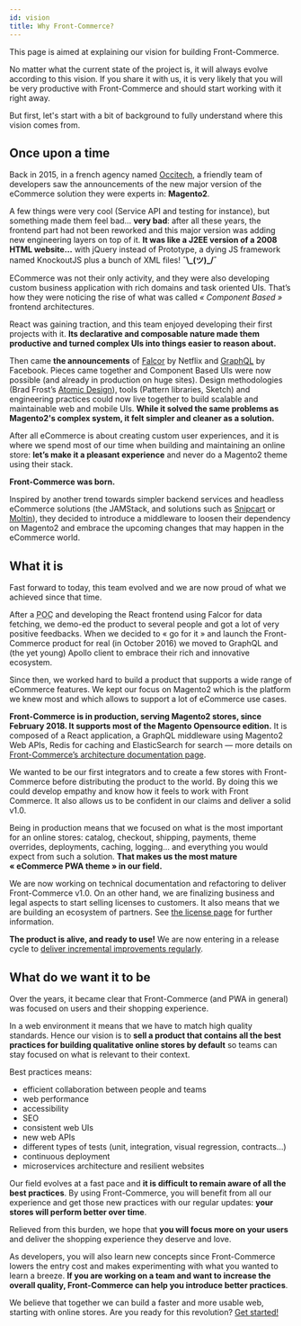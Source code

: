 ```yaml
---
id: vision
title: Why Front-Commerce?
---
```


This page is aimed at explaining our vision for building Front-Commerce.

No matter what the current state of the project is, it will always evolve
according to this vision. If you share it with us, it is very likely that you
will be very productive with Front-Commerce and should start working with it
right away.

But first, let's start with a bit of background to fully understand where this
vision comes from.

## Once upon a time

Back in 2015, in a french agency named [Occitech](https://www.occitech.fr), a
friendly team of developers saw the announcements of the new major version of
the eCommerce solution they were experts in: **Magento2**.

A few things were very cool (Service API and testing for instance), but
something made them feel bad… **very bad**: after all these years, the frontend
part had not been reworked and this major version was adding new engineering
layers on top of it. **It was like a J2EE version of a 2008 HTML website…** with
jQuery instead of Prototype, a dying JS framework named KnockoutJS plus a bunch
of XML files! **¯\\\_(ツ)\_/¯**

ECommerce was not their only activity, and they were also developing custom
business application with rich domains and task oriented UIs. That’s how they
were noticing the rise of what was called _« Component Based »_ frontend
architectures.

React was gaining traction, and this team enjoyed developing their first
projects with it. **Its declarative and composable nature made them productive
and turned complex UIs into things easier to reason about.**

Then came **the announcements** of
[Falcor](https://www.youtube.com/watch?v=WiO1f6h15c8) by Netflix and
[GraphQL](http://graphql.org/blog/graphql-a-query-language/) by Facebook. Pieces
came together and Component Based UIs were now possible (and already in
production on huge sites). Design methodologies (Brad Frost’s
[Atomic Design](http://bradfrost.com/blog/post/atomic-web-design/)), tools
(Pattern libraries, Sketch) and engineering practices could now live together to
build scalable and maintainable web and mobile UIs. **While it solved the same
problems as Magento2's complex system, it felt simpler and cleaner as a
solution.**

After all eCommerce is about creating custom user experiences, and it is where
we spend most of our time when building and maintaining an online store: **let’s
make it a pleasant experience** and never do a Magento2 theme using their stack.

**Front-Commerce was born.**

Inspired by another trend towards simpler backend services and headless
eCommerce solutions (the JAMStack, and solutions such as
[Snipcart](https://snipcart.com/) or [Moltin](https://moltin.com/)), they
decided to introduce a middleware to loosen their dependency on Magento2 and
embrace the upcoming changes that may happen in the eCommerce world.

## What it is

Fast forward to today, this team evolved and we are now proud of what we
achieved since that time.

After a <abbr title="Proof Of Concept">POC</abbr> and developing the React
frontend using Falcor for data fetching, we demo-ed the product to several
people and got a lot of very positive feedbacks. When we decided to « go for
it » and launch the Front-Commerce product for real (in October 2016) we moved
to GraphQL and (the yet young) Apollo client to embrace their rich and
innovative ecosystem.

Since then, we worked hard to build a product that supports a wide range of
eCommerce features. We kept our focus on Magento2 which is the platform we knew
most and which allows to support a lot of eCommerce use cases.

**Front-Commerce is in production, serving Magento2 stores, since February 2018.
It supports most of the Magento Opensource edition.** It is composed of a React
application, a GraphQL middleware using Magento2 Web APIs, Redis for caching and
ElasticSearch for search — more details on
[Front-Commerce’s architecture documentation page](architecture-overview.md).

We wanted to be our first integrators and to create a few stores with
Front-Commerce before distributing the product to the world. By doing this we
could develop empathy and know how it feels to work with Front Commerce. It also
allows us to be confident in our claims and deliver a solid v1.0.

Being in production means that we focused on what is the most important for an
online stores: catalog, checkout, shipping, payments, theme overrides,
deployments, caching, logging… and everything you would expect from such a
solution. **That makes us the most mature « eCommerce PWA theme » in our
field.**

We are now working on technical documentation and refactoring to deliver
Front-Commerce v1.0. On an other hand, we are finalizing business and legal
aspects to start selling licenses to customers. It also means that we are
building an ecosystem of partners. See [the license page](/license.html) for
further information.

**The product is alive, and ready to use!** We are now entering in a release
cycle to [deliver incremental improvements regularly](roadmap.md).

## What do we want it to be

Over the years, it became clear that Front-Commerce (and PWA in general) was
focused on users and their shopping experience.

In a web environment it means that we have to match high quality standards.
Hence our vision is to **sell a product that contains all the best practices for
building qualitative online stores by default** so teams can stay focused on
what is relevant to their context.

Best practices means:

- efficient collaboration between people and teams
- web performance
- accessibility
- SEO
- consistent web UIs
- new web APIs
- different types of tests (unit, integration, visual regression, contracts…)
- continuous deployment
- microservices architecture and resilient websites

Our field evolves at a fast pace and **it is difficult to remain aware of all
the best practices**. By using Front-Commerce, you will benefit from all our
experience and get those new practices with our regular updates: **your stores
will perform better over time**.

Relieved from this burden, we hope that **you will focus more on your users**
and deliver the shopping experience they deserve and love.

As developers, you will also learn new concepts since Front-Commerce lowers the
entry cost and makes experimenting with what you wanted to learn a breeze. **If
you are working on a team and want to increase the overall quality,
Front-Commerce can help you introduce better practices**.

We believe that together we can build a faster and more usable web, starting
with online stores. Are you ready for this revolution?
[Get started!](getting-started.md)
